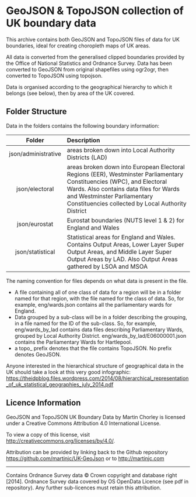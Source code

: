 # GeoJSON & TopoJSON collection of UK boundary data

This archive contains both GeoJSON and TopoJSON files of data for UK boundaries, ideal for creating choropleth maps of UK areas.

All data is converted from the generalised clipped boundaries provided by the Office of National Statistics and Ordnance Survey. Data has been converted to GeoJSON from original shapefiles using ogr2ogr, then converted to TopoJSON using topojson. 

Data is organised according to the geographical hierarchy to which it belongs (see below), then by area of the UK covered.

## Folder Structure

Data in the folders contains the following boundary information:


| Folder | Description |
|:--------:|:-------------|
|json/administrative|areas broken down into Local Authority Districts (LAD)  |
|json/electoral     |areas broken down into European Electoral Regions (EER), Westminster Parliamentary Constituencies (WPC), and Electoral Wards. Also contains data files for Wards and Westminster Parliamentary Constituencies collected by Local Authority District |
|json/eurostat      |Eurostat boundaries (NUTS level 1 & 2) for England and Wales |
|json/statistical   |Statistical areas for England and Wales. Contains Output Areas, Lower Layer Super Output Areas, and Middle Layer Super Output Areas by LAD. Also Output Areas gathered by LSOA and MSOA |

The naming convention for files depends on what data is present in the file. 
* A file containing all of one class of data for a region will be in a folder named for that region, with the file named for the class of data. So, for example, eng/wards.json contains all the parliamentary wards for England. 
* Data grouped by a sub-class will be in a folder describing the grouping, in a file named for the ID of the sub-class. So, for example, eng/wards_by_lad contains data files describing Parliamentary Wards, grouped by Local Authority District. eng/wards_by_lad/E06000001.json contains the Parliamentary Wards for Hartlepool.
* a topo_ prefix denotes that the file contains TopoJSON. No prefix denotes GeoJSON.



Anyone interested in the hierarchical structure of geographical data in the UK should take a look at this very good infographic: https://theidpblog.files.wordpress.com/2014/08/hierarchical_representation_of_uk_statistical_geographies_july_2014.pdf


## Licence Information

GeoJSON and TopoJSON UK Boundary Data by Martin Chorley is licensed under a 
Creative Commons Attribution 4.0 International License.
 
To view a copy of this license, visit http://creativecommons.org/licenses/by/4.0/.

Attribution can be provided by linking back to the Github repository 
https://github.com/martinjc/UK-GeoJson or to http://martinjc.com

-----------------------------------------------------------------------------------------------
Contains Ordnance Survey data © Crown copyright and database right [2014]. Ordnance Survey data 
covered by OS OpenData Licence (see pdf in repository). Any further sub-licences must retain 
this attribution.


